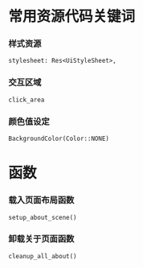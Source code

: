 # 常用资源代码关键词
### 样式资源
```
stylesheet: Res<UiStyleSheet>,
```

### 交互区域
```
click_area
```

### 颜色值设定

```
BackgroundColor(Color::NONE)
```

# 函数

### 载入页面布局函数
```
setup_about_scene()
```

### 卸载关于页面函数
```
cleanup_all_about()
```